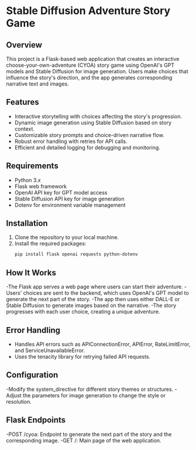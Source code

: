 # Stable Diffusion Adventure Story Game

## Overview
This project is a Flask-based web application that creates an interactive choose-your-own-adventure (CYOA) story game using OpenAI's GPT models and Stable Diffusion for image generation. Users make choices that influence the story's direction, and the app generates corresponding narrative text and images.

## Features
- Interactive storytelling with choices affecting the story's progression.
- Dynamic image generation using Stable Diffusion based on story context.
- Customizable story prompts and choice-driven narrative flow.
- Robust error handling with retries for API calls.
- Efficient and detailed logging for debugging and monitoring.

## Requirements
- Python 3.x
- Flask web framework
- OpenAI API key for GPT model access
- Stable Diffusion API key for image generation
- Dotenv for environment variable management

## Installation
1. Clone the repository to your local machine.
2. Install the required packages:
   ```bash
   pip install flask openai requests python-dotenv


## How It Works
-The Flask app serves a web page where users can start their adventure.
-Users' choices are sent to the backend, which uses OpenAI's GPT model to generate   the next part of the story.
-The app then uses either DALL-E or Stable Diffusion to generate images based on the narrative.
-The story progresses with each user choice, creating a unique adventure.

## Error Handling
- Handles API errors such as APIConnectionError, APIError, RateLimitError, and ServiceUnavailableError.
- Uses the tenacity library for retrying failed API requests.

## Configuration
-Modify the system_directive for different story themes or structures.
-Adjust the parameters for image generation to change the style or resolution.

## Flask Endpoints
-POST /cyoa: Endpoint to generate the next part of the story and the corresponding image.
-GET /: Main page of the web application.